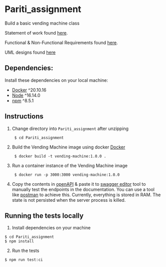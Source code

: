 # Pariti_assignment

Build a basic vending machine class

Statement of work found [here](./docs/Statement-of-work.md).

Functional & Non-Functional Requirements found [here](./docs/Requirements.md).

UML designs found [here](./docs/uml/)

## Dependencies:

Install these dependencies on your local machine:

- [Docker](https://www.docker.com/get-started/) ^20.10.16
- [Node](https://nodejs.org/en/) ^16.14.0
- [npm](https://docs.npmjs.com/downloading-and-installing-node-js-and-npm) ^8.5.1

## Instructions

1. Change directory into `Pariti_assignment` after unzipping
   ```
    $ cd Pariti_assignment
   ```
2. Build the Vending Machine image using docker [Docker](https://www.docker.com/get-started/)
   ```
    $ docker build -t vending-machine:1.0.0 .
   ```
3. Run a container instance of the Vending Machine image
   ```
    $ docker run -p 3000:3000 vending-machine:1.0.0
   ```
4. Copy the contents in [openAPI](./openapi.yaml) & paste it to [swagger editor](https://editor.swagger.io/) tool to 
   manually test the endpoints in the documentation. You can use a tool like [postman](https://www.postman.com/downloads/) to achieve this. Currently, everything is stored in RAM. The state is not persisted when the server process is killed.

## Running the tests locally

1. Install dependencies on your machine

```
$ cd Pariti_assignment
$ npm install
```

2. Run the tests

```
$ npm run test:ci
```
